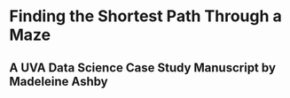 # Finding the Shortest Path Through a Maze
## A UVA Data Science Case Study Manuscript by Madeleine Ashby
